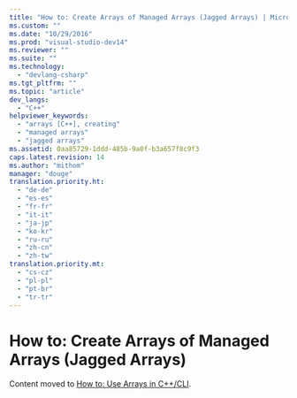 ```yaml
---
title: "How to: Create Arrays of Managed Arrays (Jagged Arrays) | Microsoft Docs"
ms.custom: ""
ms.date: "10/29/2016"
ms.prod: "visual-studio-dev14"
ms.reviewer: ""
ms.suite: ""
ms.technology: 
  - "devlang-csharp"
ms.tgt_pltfrm: ""
ms.topic: "article"
dev_langs: 
  - "C++"
helpviewer_keywords: 
  - "arrays [C++], creating"
  - "managed arrays"
  - "jagged arrays"
ms.assetid: 0aa85729-1ddd-485b-9a0f-b3a657f8c9f3
caps.latest.revision: 14
ms.author: "mithom"
manager: "douge"
translation.priority.ht: 
  - "de-de"
  - "es-es"
  - "fr-fr"
  - "it-it"
  - "ja-jp"
  - "ko-kr"
  - "ru-ru"
  - "zh-cn"
  - "zh-tw"
translation.priority.mt: 
  - "cs-cz"
  - "pl-pl"
  - "pt-br"
  - "tr-tr"
---
```

# How to: Create Arrays of Managed Arrays (Jagged Arrays)
Content moved to [How to: Use Arrays in C++/CLI](../Topic/How%20to:%20Use%20Arrays%20in%20C++-CLI.md).